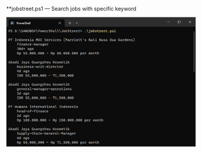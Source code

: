 **jobstreet.ps1 — Search jobs with specific keyword

![screenshotscreenshot](https://raw.githubusercontent.com/DNS/JobStreet/refs/heads/master/screenshot.png)

